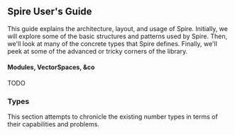 ## Spire User's Guide

This guide explains the architecture, layout, and usage of Spire. Initially,
we will explore some of the basic structures and patterns used by Spire. Then,
we'll look at many of the concrete types that Spire defines. Finally, we'll
peek at some of the advanced or tricky corners of the library.

#### Modules, VectorSpaces, &co

TODO

### Types

This section attempts to chronicle the existing number types in terms of their
capabilities and problems.

